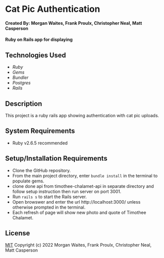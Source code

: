 # Cat Pic Authentication

#### Created By: Morgan Waites, Frank Proulx, Christopher Neal, Matt Casperson

#### Ruby on Rails app for displaying

## Technologies Used

* _Ruby_
* _Gems_
* _Bundler_
* _Postgres_
* _Rails_


## Description

This project is a ruby rails app showing authentication with cat pic uploads.

## System Requirements

* Ruby v2.6.5 recommended

## Setup/Installation Requirements

* Clone the GitHub repository.
* From the main project directory, enter `bundle install` in the terminal to populate gems.
* clone done api from timothee-chalamet-api in separate directory and follow setup instruction then run server on port 3001.
* Run `rails s` to start the Rails server.
* Open browswer and enter the url http://localhost:3000/ unless otherwise prompted in the terminal.
* Each refresh of page will show new photo and quote of Timothee Chalamet.

## License

[MIT](https://opensource.org/licenses/MIT) Copyright (c) 2022 Morgan Waites, Frank Proulx, Christopher Neal, Matt Casperson
